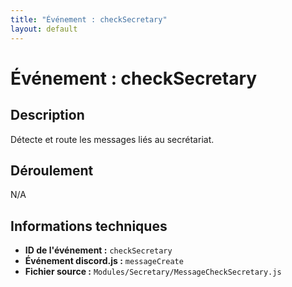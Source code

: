 ```yaml
---
title: "Événement : checkSecretary"
layout: default
---
```


# Événement : checkSecretary

## Description

Détecte et route les messages liés au secrétariat.

## Déroulement

N/A

## Informations techniques

- **ID de l'événement :** `checkSecretary`
- **Événement discord.js :** `messageCreate`
- **Fichier source :** `Modules/Secretary/MessageCheckSecretary.js`
